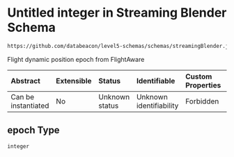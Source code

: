 # Untitled integer in Streaming Blender Schema

```txt
https://github.com/databeacon/level5-schemas/schemas/streamingBlender.json#/properties/flights/properties/epoch
```

Flight dynamic position epoch from FlightAware

| Abstract            | Extensible | Status         | Identifiable            | Custom Properties | Additional Properties | Access Restrictions | Defined In                                                                 |
| :------------------ | :--------- | :------------- | :---------------------- | :---------------- | :-------------------- | :------------------ | :------------------------------------------------------------------------- |
| Can be instantiated | No         | Unknown status | Unknown identifiability | Forbidden         | Allowed               | none                | [blender.schema.json\*](../out/blender.schema.json "open original schema") |

## epoch Type

`integer`
